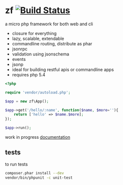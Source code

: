 # zf [![Build Status](https://travis-ci.org/zweifisch/zf.png?branch=master)](https://travis-ci.org/zweifisch/zf)

a micro php framework for both web and cli

* closure for everything
* lazy, scalable, extendable
* commandline routing, distribute as phar
* jsonrpc
* validation using jsonschema
* events
* jsonp
* ideal for building restful apis or commandline apps
* requires php 5.4

```php
<?php

require 'vendor/autoload.php';

$app = new zf\App();

$app->get('/hello/:name', function($name, $more=''){
	return ['hello' => $name.$more];
});

$app->run();
```

work in progress [documentation](http://zweifisch.github.io/zf-doc/getting_started.html)

## tests

to run tests

```sh
composer.phar install --dev
vendor/bin/phpunit -c unit-test
```
